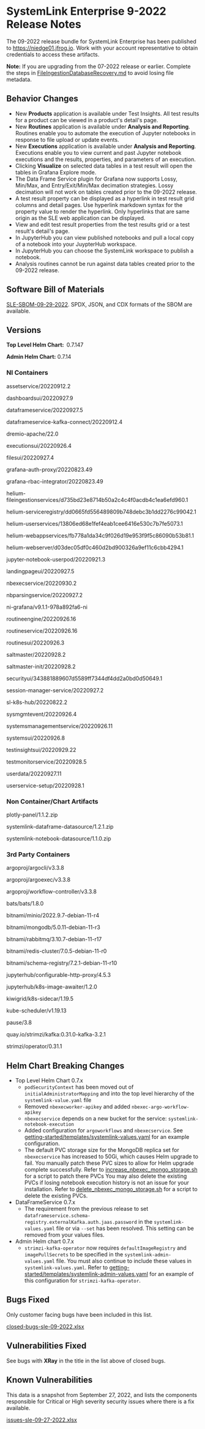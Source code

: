# SystemLink Enterprise 9-2022 Release Notes

The 09-2022 release bundle for SystemLink Enterprise has been published to <https://niedge01.jfrog.io>. Work with your account representative to obtain credentials to access these artifacts.

**Note:**  If you are upgrading from the 07-2022 release or earlier. Complete the steps in [FileIngestionDatabaseRecovery.md](/FileIngestionDatabaseRecovery.md) to avoid losing file metadata.

## Behavior Changes

- New **Products** application is available under Test Insights. All test results for a product can be viewed in a product's detail's page.
- New **Routines** application is available under **Analysis and Reporting**. Routines enable you to automate the execution of Jupyter notebooks in response to file upload or update events.
- New **Executions** application is available under **Analysis and Reporting**. Executions enable you to view current and past Jupyter notebook executions and the results, properties, and parameters of an execution.
- Clicking **Visualize** on selected data tables in a test result will open the tables in Grafana Explore mode.
- The Data Frame Service plugin for Grafana now supports Lossy, Min/Max, and Entry/Exit/Min/Max decimation strategies. Lossy decimation will not work on tables created prior to the 09-2022 release.
- A test result property can be displayed as a hyperlink in test result grid columns and detail pages. Use hyperlink markdown syntax for the property value to render the hyperlink. Only hyperlinks that are same origin as the SLE web application can be displayed.
- View and edit test result properties from the test results grid or a test result's detail's page.
- In JupyterHub you can view published notebooks and pull a local copy of a notebook into your JuypterHub workspace.
- In JupyterHub you can choose the SystemLink workspace to publish a notebook.
- Analysis routines cannot be run against data tables created prior to the 09-2022 release.

## Software Bill of Materials

[SLE-SBOM-09-29-2022](/SLE-SBOM-09-29-2022). SPDX, JSON, and CDX formats of the SBOM are available.

## Versions

**Top Level Helm Chart:** 0.7.147

**Admin Helm Chart:** 0.7.14

### NI Containers

assetservice/20220912.2

dashboardsui/20220927.9

dataframeservice/20220927.5

dataframeservice-kafka-connect/20220912.4

dremio-apache/22.0

executionsui/20220926.4

filesui/20220927.4

grafana-auth-proxy/20220823.49

grafana-rbac-integrator/20220823.49

helium-fileingestionservices/d735bd23e8714b50a2c4c4f0acdb4c1ea6efd960.1

helium-serviceregistry/dd0665fd556489809b748debc3b1dd2276c99042.1

helium-userservices/13806ed68e1fef4eab1cee6416e530c7b7fe5073.1

helium-webappservices/fb778a1da34c9f026d19e953f9f5c86090b53b81.1

helium-webserver/d03dec05df0c460d2bd900326a9ef11c6cbb4294.1

jupyter-notebook-userpod/20220921.3

landingpageui/20220927.5

nbexecservice/20220930.2

nbparsingservice/20220927.2

ni-grafana/v9.1.1-978a892fa6-ni

routineengine/20220926.16

routineservice/20220926.16

routinesui/20220926.3

saltmaster/20220928.2

saltmaster-init/20220928.2

securityui/343881889607d5589ff7344df4dd2a0bd0d50649.1

session-manager-service/20220927.2

sl-k8s-hub/20220822.2

sysmgmtevent/20220926.4

systemsmanagementservice/20220926.11

systemsui/20220926.8

testinsightsui/20220929.22

testmonitorservice/20220928.5

userdata/20220927.11

userservice-setup/20220928.1

### Non Container/Chart Artifacts

plotly-panel/1.1.2.zip

systemlink-dataframe-datasource/1.2.1.zip

systemlink-notebook-datasource/1.1.0.zip

### 3rd Party Containers

argoproj/argocli/v3.3.8

argoproj/argoexec/v3.3.8

argoproj/workflow-controller/v3.3.8

bats/bats/1.8.0

bitnami/minio/2022.9.7-debian-11-r4

bitnami/mongodb/5.0.11-debian-11-r3

bitnami/rabbitmq/3.10.7-debian-11-r17

bitnami/redis-cluster/7.0.5-debian-11-r0

bitnami/schema-registry/7.2.1-debian-11-r10

jupyterhub/configurable-http-proxy/4.5.3

jupyterhub/k8s-image-awaiter/1.2.0

kiwigrid/k8s-sidecar/1.19.5

kube-scheduler/v1.19.13

pause/3.8

quay.io/strimzi/kafka:0.31.0-kafka-3.2.1

strimzi/operator/0.31.1

## Helm Chart Breaking Changes

- Top Level Helm Chart 0.7.x
    - `podSecurityContext` has been moved out of `initialAdministratorMapping` and into the top level hierarchy of the `systemlink-value.yaml` file
    - Removed `nbexecworker-apikey` and added `nbexec-argo-workflow-apikey`
    - `nbexecservice` depends on a new bucket for the service: `systemlink-notebook-execution`
    - Added configuration for `argoworkflows` and `nbexecservice`. See [getting-started/templates/systemlink-values.yaml](/getting-started/templates/systemlink-values.yaml) for an example configuration.
    - The default PVC storage size for the MongoDB replica set for `nbexecservice` has increased to 50Gi, which causes Helm upgrade to fail. You manually patch these PVC sizes to allow for Helm upgrade complete successfully. Refer to [increase_nbexec_mongo_storage.sh](/increase_nbexec_mongo_storage.sh) for a script to patch there PVCs You may also delete the existing PVCs if losing notebook execution history is not an issue for your installation. Refer to [delete_nbexec_mongo_storage.sh](/delete_nbexec_mongo_storage.sh) for a script to delete the existing PVCs.
- DataFrameService 0.7.x
    - The requirement from the previous release to set `dataframeservice.schema-registry.externalKafka.auth.jaas.password` in the `systemlink-values.yaml` file or via `--set` has been resolved. This setting can be removed from  your values files.
- Admin Helm chart 0.7.x
    - `strimzi-kafka-operator` now requires `defaultImageRegistry` and `imagePullSecrets` to be specified in the `systemlink-admin-values.yaml` file. You must also continue to include these values in `systemlink-values.yaml`. Refer to [getting-started/templates/systemlink-admin-values.yaml](/getting-started/templates/systemlink-admin-values.yaml) for an example of this configuration for `strimzi-kafka-operator`.

## Bugs Fixed

Only customer facing bugs have been included in this list.

[closed-bugs-sle-09-2022.xlsx](/closed-bugs-sle-09-2022.xlsx)

## Vulnerabilities Fixed

See bugs with **XRay** in the title in the list above of closed bugs.

## Known Vulnerabilities

This data is a snapshot from September 27, 2022, and lists the components responsible for Critical or High severity security issues where there is a fix available.

[issues-sle-09-27-2022.xlsx](/issues-sle-09-27-2022.xlsx)
